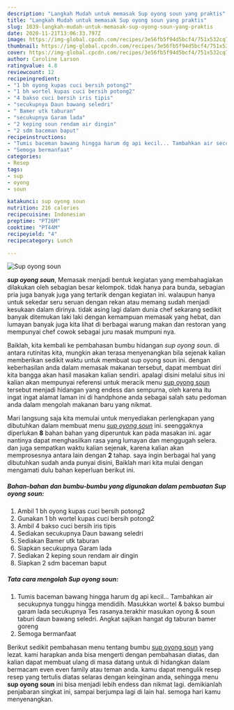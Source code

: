 ```yaml
---
description: "Langkah Mudah untuk memasak Sup oyong soun yang praktis"
title: "Langkah Mudah untuk memasak Sup oyong soun yang praktis"
slug: 1039-langkah-mudah-untuk-memasak-sup-oyong-soun-yang-praktis
date: 2020-11-21T13:06:33.797Z
image: https://img-global.cpcdn.com/recipes/3e56fb5f94d5bcf4/751x532cq70/sup-oyong-soun-foto-resep-utama.jpg
thumbnail: https://img-global.cpcdn.com/recipes/3e56fb5f94d5bcf4/751x532cq70/sup-oyong-soun-foto-resep-utama.jpg
cover: https://img-global.cpcdn.com/recipes/3e56fb5f94d5bcf4/751x532cq70/sup-oyong-soun-foto-resep-utama.jpg
author: Caroline Larson
ratingvalue: 4.8
reviewcount: 12
recipeingredient:
- "1 bh oyong kupas cuci bersih potong2"
- "1 bh wortel kupas cuci bersih potong2"
- "4 bakso cuci bersih iris tipis"
- "secukupnya Daun bawang seledri"
- " Bamer utk taburan"
- "secukupnya Garam lada"
- "2 keping soun rendam air dingin"
- "2 sdm baceman baput"
recipeinstructions:
- "Tumis baceman bawang hingga harum dg api kecil... Tambahkan air secukupnya tunggu hingga mendidih. Masukkan wortel &amp; bakso bumbui garam lada secukupnya Tes rasanya.terakhir masukan oyong &amp; soun taburi daun bawang seledri. Angkat sajikan hangat dg taburan bamer goreng"
- "Semoga bermanfaat"
categories:
- Resep
tags:
- sup
- oyong
- soun

katakunci: sup oyong soun 
nutrition: 216 calories
recipecuisine: Indonesian
preptime: "PT26M"
cooktime: "PT44M"
recipeyield: "4"
recipecategory: Lunch

---
```



![Sup oyong soun](https://img-global.cpcdn.com/recipes/3e56fb5f94d5bcf4/751x532cq70/sup-oyong-soun-foto-resep-utama.jpg)

<b><i>sup oyong soun</i></b>, Memasak menjadi bentuk kegiatan yang membahagiakan dilakukan oleh sebagian besar kelompok. tidak hanya para bunda, sebagian pria juga banyak juga yang tertarik dengan kegiatan ini. walaupun hanya untuk sekedar seru seruan dengan rekan atau memang sudah menjadi kesukaan dalam dirinya. tidak asing lagi dalam dunia chef sekarang sedikit banyak ditemukan laki laki dengan kemampuan memasak yang hebat, dan lumayan banyak juga kita lihat di berbagai warung makan dan restoran yang mempunyai chef cowok sebagai juru masak mumpuni nya.



Baiklah, kita kembali ke pembahasan bumbu hidangan <i>sup oyong soun</i>. di antara rutinitas kita, mungkin akan terasa menyenangkan bila sejenak kalian memberikan sedikit waktu untuk membuat sup oyong soun ini. dengan keberhasilan anda dalam memasak makanan tersebut, dapat membuat diri kita bangga akan hasil masakan kalian sendiri. apalagi disini melalui situs ini kalian akan mempunyai referensi untuk meracik menu <u>sup oyong soun</u> tersebut menjadi hidangan yang endess dan sempurna, oleh karena itu ingat ingat alamat laman ini di handphone anda sebagai salah satu pedoman anda dalam mengolah makanan baru yang nikmat.


Mari langsung saja kita memulai untuk menyediakan perlengkapan yang dibutuhkan dalam membuat menu <u><i>sup oyong soun</i></u> ini. seenggaknya diperlukan <b>8</b> bahan bahan yang diperuntuk kan pada masakan ini. agar nantinya dapat menghasilkan rasa yang lumayan dan menggugah selera. dan juga sempatkan waktu kalian sejenak, karena kalian akan memprosesnya antara lain dengan <b>2</b> tahap. saya ingin berbagai hal yang dibutuhkan sudah anda punyai disini, Baiklah mari kita mulai dengan mengamati dulu bahan keperluan berikut ini.

<!--inarticleads1-->

##### Bahan-bahan dan bumbu-bumbu yang digunakan dalam pembuatan Sup oyong soun:

1. Ambil 1 bh oyong kupas cuci bersih potong2
1. Gunakan 1 bh wortel kupas cuci bersih potong2
1. Ambil 4 bakso cuci bersih iris tipis
1. Sediakan secukupnya Daun bawang seledri
1. Sediakan  Bamer utk taburan
1. Siapkan secukupnya Garam lada
1. Sediakan 2 keping soun rendam air dingin
1. Siapkan 2 sdm baceman baput




<!--inarticleads2-->

##### Tata cara mengolah Sup oyong soun:

1. Tumis baceman bawang hingga harum dg api kecil... Tambahkan air secukupnya tunggu hingga mendidih. Masukkan wortel &amp; bakso bumbui garam lada secukupnya Tes rasanya.terakhir masukan oyong &amp; soun taburi daun bawang seledri. Angkat sajikan hangat dg taburan bamer goreng
1. Semoga bermanfaat




Berikut sedikit pembahasan menu tentang bumbu <u>sup oyong soun</u> yang lezat. kami harapkan anda bisa mengerti dengan pembahasan diatas, dan kalian dapat membuat ulang di masa datang untuk di hidangkan dalam bermacam even even family atau teman anda. kamu dapat mengulik resep resep yang tertulis diatas selaras dengan keinginan anda, sehingga menu <b>sup oyong soun</b> ini bisa menjadi lebih endess dan nikmat lagi. demikianlah penjabaran singkat ini, sampai berjumpa lagi di lain hal. semoga hari kamu menyenangkan.
